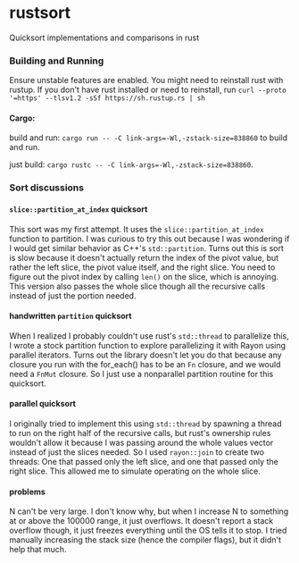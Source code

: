 # rustsort
Quicksort implementations and comparisons in rust

### Building and Running
Ensure unstable features are enabled. You might need to reinstall rust with rustup.
If you don't have rust installed or need to reinstall, run `curl --proto '=https' --tlsv1.2 -sSf https://sh.rustup.rs | sh`

#### Cargo:
build and run: `cargo run -- -C link-args=-Wl,-zstack-size=838860` to build and run.

just build: `cargo rustc -- -C link-args=-Wl,-zstack-size=838860`.

### Sort discussions
#### `slice::partition_at_index` quicksort
This sort was my first attempt. It uses the `slice::partition_at_index` function to partition. I was curious to try this out because I was wondering if I would get similar behavior as C++'s `std::partition`.  Turns out this is sort is slow because it doesn't actually return the index of the pivot value, but rather the left slice, the pivot value itself, and the right slice. You need to figure out the pivot index by calling `len()` on the slice, which is annoying.  This version also passes the whole slice though all the recursive calls instead of just the portion needed.

#### handwritten `partition` quicksort
When I realized I probably couldn't use rust's `std::thread` to parallelize this, I wrote a stock partition function to explore parallelizing it with Rayon using parallel iterators. Turns out the library doesn't let you do that because any closure you run with the for_each() has to be an `Fn` closure, and we would need a `FnMut` closure. So I just use a nonparallel partition routine for this quicksort.

#### parallel quicksort
I originally tried to implement this using `std::thread` by spawning a thread to run on the right half of the recursive calls, but rust's ownership rules wouldn't allow it because I was passing around the whole values vector instead of just the slices needed. So I used `rayon::join` to create two threads: One that passed only the left slice, and one that passed only the right slice.  This allowed me to simulate operating on the whole slice.

#### problems
N can't be very large. I don't know why, but when I increase N to something at or above the 100000 range, it just overflows. It doesn't report a stack overflow though, it just freezes everything until the OS tells it to stop.  I tried manually increasing the stack size (hence the compiler flags), but it didn't help that much.

